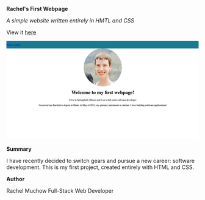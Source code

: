 **Rachel's First Webpage**

_A simple website written entirely in HMTL and CSS_

View it [here](https://rmuchow95.github.io/rachelsWebPage/)

![Screenshot Rachels Webpage](Images/rachelsWebpageSS.png)

**Summary**

I have recently decided to switch gears and pursue a new career: software development. This is my first project, created entirely with HTML and CSS.

**Author**

Rachel Muchow
Full-Stack Web Developer
